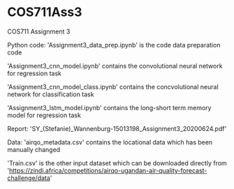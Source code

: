 # COS711Ass3
COS711 Assignment 3 

Python code:
'Assignment3_data_prep.ipynb' is the code data preparation code

'Assignment3_cnn_model.ipynb' contains the convolutional neural network for regression task

'Assignment3_cnn_model_class.ipynb' contains the concvolutional neural network for classification task

'Assignment3_lstm_model.ipynb' contains the long-short term memory model for regression task

Report:
'SY_(Stefanie)_Wannenburg-15013198_Assignment3_20200624.pdf'

Data:
'airqo_metadata.csv' contains the locational data which has been manually changed

'Train.csv' is the other input dataset which can be downloaded directly from 'https://zindi.africa/competitions/airqo-ugandan-air-quality-forecast-challenge/data'
